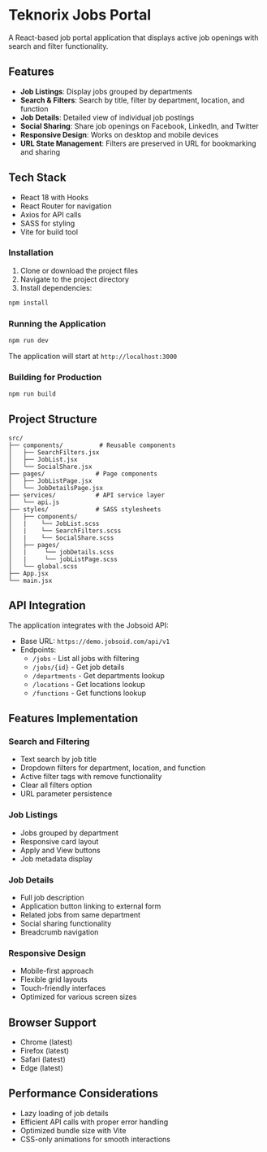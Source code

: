 # Teknorix Jobs Portal

A React-based job portal application that displays active job openings with search and filter functionality.

## Features

- **Job Listings**: Display jobs grouped by departments
- **Search & Filters**: Search by title, filter by department, location, and function
- **Job Details**: Detailed view of individual job postings
- **Social Sharing**: Share job openings on Facebook, LinkedIn, and Twitter
- **Responsive Design**: Works on desktop and mobile devices
- **URL State Management**: Filters are preserved in URL for bookmarking and sharing

## Tech Stack

- React 18 with Hooks
- React Router for navigation
- Axios for API calls
- SASS for styling
- Vite for build tool

### Installation

1. Clone or download the project files
2. Navigate to the project directory
3. Install dependencies:

```bash
npm install
```

### Running the Application

```bash
npm run dev
```

The application will start at `http://localhost:3000`

### Building for Production

```bash
npm run build
```

## Project Structure

```
src/
├── components/          # Reusable components
│   ├── SearchFilters.jsx
│   ├── JobList.jsx
│   └── SocialShare.jsx
├── pages/              # Page components
│   ├── JobListPage.jsx
│   └── JobDetailsPage.jsx
├── services/           # API service layer
│   └── api.js
├── styles/             # SASS stylesheets
│   ├── components/
│   |    └── JobList.scss
│   |    └── SearchFilters.scss
│   |    └── SocialShare.scss
│   ├── pages/
│   |     └── jobDetails.scss
│   |     └── jobListPage.scss
│   └── global.scss
├── App.jsx
└── main.jsx
```

## API Integration

The application integrates with the Jobsoid API:

- Base URL: `https://demo.jobsoid.com/api/v1`
- Endpoints:
  - `/jobs` - List all jobs with filtering
  - `/jobs/{id}` - Get job details
  - `/departments` - Get departments lookup
  - `/locations` - Get locations lookup
  - `/functions` - Get functions lookup

## Features Implementation

### Search and Filtering
- Text search by job title
- Dropdown filters for department, location, and function
- Active filter tags with remove functionality
- Clear all filters option
- URL parameter persistence

### Job Listings
- Jobs grouped by department
- Responsive card layout
- Apply and View buttons
- Job metadata display

### Job Details
- Full job description
- Application button linking to external form
- Related jobs from same department
- Social sharing functionality
- Breadcrumb navigation

### Responsive Design
- Mobile-first approach
- Flexible grid layouts
- Touch-friendly interfaces
- Optimized for various screen sizes

## Browser Support

- Chrome (latest)
- Firefox (latest)
- Safari (latest)
- Edge (latest)

## Performance Considerations

- Lazy loading of job details
- Efficient API calls with proper error handling
- Optimized bundle size with Vite
- CSS-only animations for smooth interactions
